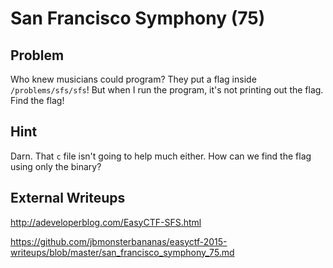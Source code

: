 # San Francisco Symphony (75)

## Problem

Who knew musicians could program? They put a flag inside `/problems/sfs/sfs`! But when I run the program, it's not printing out the flag. Find the flag!

## Hint

Darn. That `c` file isn't going to help much either. How can we find the flag using only the binary?

## External Writeups

http://adeveloperblog.com/EasyCTF-SFS.html

https://github.com/jbmonsterbananas/easyctf-2015-writeups/blob/master/san_francisco_symphony_75.md
